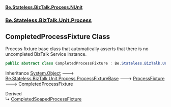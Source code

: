 #### [Be.Stateless.BizTalk.Process.NUnit](README.md 'README')
### [Be.Stateless.BizTalk.Unit.Process](Be.Stateless.BizTalk.Unit.Process.md 'Be.Stateless.BizTalk.Unit.Process')

## CompletedProcessFixture Class

Process fixture base class that automatically asserts that there is no uncompleted BizTalk Service instance.

```csharp
public abstract class CompletedProcessFixture : Be.Stateless.BizTalk.Unit.Process.ProcessFixture
```

Inheritance [System.Object](https://docs.microsoft.com/en-us/dotnet/api/System.Object 'System.Object') &#129106; [Be.Stateless.BizTalk.Unit.Process.ProcessFixtureBase](https://docs.microsoft.com/en-us/dotnet/api/Be.Stateless.BizTalk.Unit.Process.ProcessFixtureBase 'Be.Stateless.BizTalk.Unit.Process.ProcessFixtureBase') &#129106; [ProcessFixture](ProcessFixture.md 'Be.Stateless.BizTalk.Unit.Process.ProcessFixture') &#129106; CompletedProcessFixture

Derived  
&#8627; [CompletedSoapedProcessFixture](CompletedSoapedProcessFixture.md 'Be.Stateless.BizTalk.Unit.Process.CompletedSoapedProcessFixture')